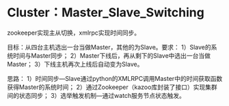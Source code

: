 # Cluster：Master_Slave_Switching
zookeeper实现主从切换，xmlrpc实现时间同步。

目标：从四台主机选出一台当做Master，其他的为Slave。要求：
1）Slave的系统时间与Master同步；
2）Master下线后，再从剩下的Slave中选出一台当做Master；
3）下线主机再次上线后自动变为Slave。

思路：
1）时间同步—Slave通过python的XMLRPC调用Master中的时间获取函数获得Master的系统时间；
2）通过Zookeeper（kazoo库封装了接口）实现集群间的状态同步；
3）选举触发机制—通过watch服务节点状态触发。
